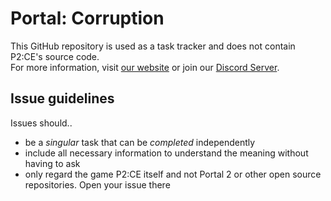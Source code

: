 # Portal: Corruption

This GitHub repository is used as a task tracker and does not contain P2:CE's source code.  
For more information, visit [our website]() or join our [Discord Server](https://discord.gg/k7uCuXya).

## Issue guidelines
Issues should..
- be a _singular_ task that can be _completed_ independently
- include all necessary information to understand the meaning without having to ask
- only regard the game P2:CE itself and not Portal 2 or other open source repositories. Open your issue there
